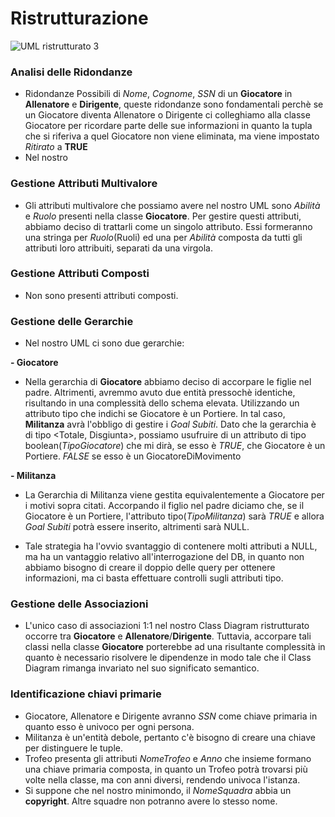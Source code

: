 # Ristrutturazione
![UML ristrutturato 3](https://github.com/Kirby191/Progetto-BD-OO/assets/19607112/830d9873-286e-46df-806d-2659125445aa)






### Analisi delle Ridondanze
+ Ridondanze Possibili di _Nome_, _Cognome_, _SSN_ di un __Giocatore__ in __Allenatore__ e __Dirigente__, queste ridondanze sono fondamentali perchè se un Giocatore diventa Allenatore o Dirigente ci colleghiamo alla classe Giocatore per ricordare parte delle sue informazioni in quanto la tupla che si riferiva a quel Giocatore non viene eliminata, ma viene impostato _Ritirato_ a __TRUE__
+ Nel nostro

### Gestione Attributi Multivalore
+ Gli attributi multivalore che possiamo avere nel nostro UML sono _Abilità_ e _Ruolo_ presenti nella classe __Giocatore__. Per gestire questi attributi, abbiamo deciso di trattarli come un singolo attributo. Essi formeranno una stringa per _Ruolo_(Ruoli) ed una per _Abilità_ composta da tutti gli attributi loro attribuiti, separati da una virgola.

### Gestione Attributi Composti
+ Non sono presenti attributi composti.

### Gestione delle Gerarchie
+ Nel nostro UML ci sono due gerarchie:

__- Giocatore__
+ Nella gerarchia di __Giocatore__ abbiamo deciso di accorpare le figlie nel padre. Altrimenti, avremmo avuto due entità pressochè identiche, risultando in una complessità dello schema elevata. Utilizzando un attributo tipo che indichi se Giocatore è un Portiere. In tal caso, __Militanza__ avrà l'obbligo di gestire i _Goal Subiti_. Dato che la gerarchia è di tipo <Totale, Disgiunta>, possiamo usufruire di un attributo di tipo boolean(_TipoGiocatore_) che mi dirà, se esso è _TRUE_, che Giocatore è un Portiere. _FALSE_ se esso è un GiocatoreDiMovimento
  
__- Militanza__
+ La Gerarchia di Militanza viene gestita equivalentemente a Giocatore per i motivi sopra citati. Accorpando il figlio nel padre diciamo che, se il Giocatore è un Portiere, l'attributo tipo(_TipoMilitanza_) sarà _TRUE_ e allora _Goal Subiti_ potrà essere inserito, altrimenti sarà NULL.

+ Tale strategia ha l'ovvio svantaggio di contenere molti attributi a NULL, ma ha un vantaggio relativo all'interrogazione del DB, in quanto non abbiamo bisogno di creare il doppio delle query per ottenere informazioni, ma ci basta effettuare controlli sugli attributi tipo.

### Gestione delle Associazioni
+ L'unico caso di associazioni 1:1 nel nostro Class Diagram ristrutturato occorre tra __Giocatore__ e __Allenatore__/__Dirigente__. Tuttavia, accorpare tali classi nella classe __Giocatore__ porterebbe ad una risultante complessità in quanto è necessario risolvere le dipendenze in modo tale che il Class Diagram rimanga invariato nel suo significato semantico.

### Identificazione chiavi primarie
+ Giocatore, Allenatore e Dirigente avranno _SSN_ come chiave primaria in quanto esso è univoco per ogni persona.
+ Militanza è un'entità debole, pertanto c'è bisogno di creare una chiave per distinguere le tuple.
+ Trofeo presenta gli attributi _NomeTrofeo_ e _Anno_ che insieme formano una chiave primaria composta, in quanto un Trofeo potrà trovarsi più volte nella classe, ma con anni diversi, rendendo univoca l'istanza.
+ Si suppone che nel nostro minimondo, il _NomeSquadra_ abbia un __copyright__. Altre squadre non potranno avere lo stesso nome.
